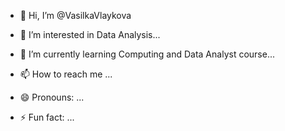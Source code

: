- 👋 Hi, I’m @VasilkaVlaykova
- 👀 I’m interested in Data Analysis...
- 🌱 I’m currently learning Computing and Data Analyst course...
  
- 📫 How to reach me ...
- 😄 Pronouns: ...
- ⚡ Fun fact: ...

<!---
VasilkaVlaykova/VasilkaVlaykova is a ✨ special ✨ repository because its `README.md` (this file) appears on your GitHub profile.
You can click the Preview link to take a look at your changes.
--->
